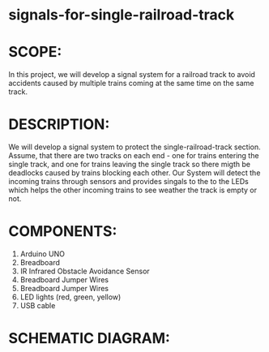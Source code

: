 # signals-for-single-railroad-track

# SCOPE:

In this project, we will develop a signal system for a railroad track to avoid accidents caused by multiple trains coming at the same time on the same track.

# DESCRIPTION: 

We will develop a signal system to protect the single-railroad-track section. Assume, that there are two tracks on each end - one for trains entering the single track, and one for trains leaving the single track so there migth be deadlocks caused by trains blocking each other.
Our System will detect the incoming trains through sensors and provides singals to the to the LEDs which helps the other incoming trains to see weather the track is empty or not.

# COMPONENTS:

1. Arduino UNO
2. Breadboard
3. IR Infrared Obstacle Avoidance Sensor 
4. Breadboard Jumper Wires
5. Breadboard Jumper Wires
6. LED lights (red, green, yellow)
7. USB cable

# SCHEMATIC DIAGRAM:
